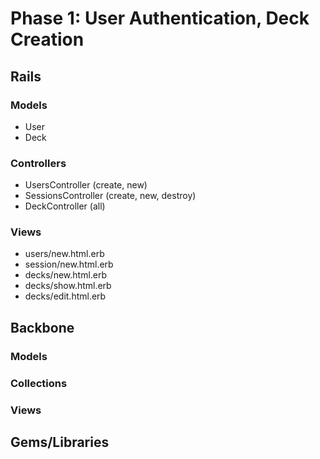 # Phase 1: User Authentication, Deck Creation

## Rails
### Models
* User
* Deck

### Controllers
* UsersController (create, new)
* SessionsController (create, new, destroy)
* DeckController (all)

### Views
* users/new.html.erb
* session/new.html.erb
* decks/new.html.erb
* decks/show.html.erb
* decks/edit.html.erb

## Backbone
### Models

### Collections

### Views

## Gems/Libraries
